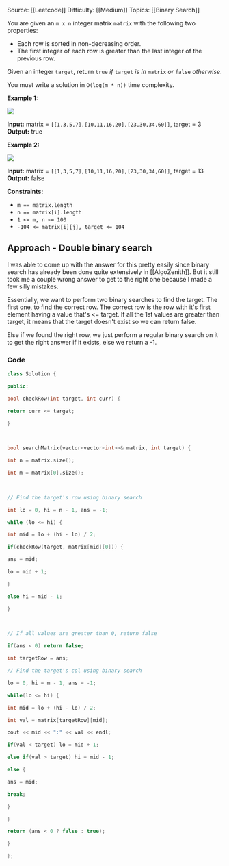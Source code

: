 Source: [[Leetcode]]
Difficulty: [[Medium]]
Topics: [[Binary Search]]

You are given an `m x n` integer matrix `matrix` with the following two properties:

- Each row is sorted in non-decreasing order.
- The first integer of each row is greater than the last integer of the previous row.

Given an integer `target`, return `true` _if_ `target` _is in_ `matrix` _or_ `false` _otherwise_.

You must write a solution in `O(log(m * n))` time complexity.

**Example 1:**

![](https://assets.leetcode.com/uploads/2020/10/05/mat.jpg)

**Input:** matrix = `[[1,3,5,7],[10,11,16,20],[23,30,34,60]]`, target = 3
**Output:** true

**Example 2:**

![](https://assets.leetcode.com/uploads/2020/10/05/mat2.jpg)

**Input:** matrix = `[[1,3,5,7],[10,11,16,20],[23,30,34,60]]`, target = 13
**Output:** false

**Constraints:**

- `m == matrix.length`
- `n == matrix[i].length`
- `1 <= m, n <= 100`
- `-104 <= matrix[i][j], target <= 104`

## Approach - Double binary search 
I was able to come up with the answer for this pretty easily since binary search has already been done quite extensively in [[AlgoZenith]]. But it still took me a couple wrong answer to get to the right one because I made a few silly mistakes.

Essentially, we want to perform two binary searches to find the target.
The first one, to find the correct row. The correct row is the row with it's first element having a value that's <= target.
If all the 1st values are greater than target, it means that the target doesn't exist so we can return false.

Else if we found the right row, we just perform a regular binary search on it to get the right answer if it exists, else we return a -1.

### Code 
``` cpp
class Solution {

public:

bool checkRow(int target, int curr) {

return curr <= target;

}

  

bool searchMatrix(vector<vector<int>>& matrix, int target) {

int n = matrix.size();

int m = matrix[0].size();

  

// Find the target's row using binary search

int lo = 0, hi = n - 1, ans = -1;

while (lo <= hi) {

int mid = lo + (hi - lo) / 2;

if(checkRow(target, matrix[mid][0])) {

ans = mid;

lo = mid + 1;

}

else hi = mid - 1;

}

  

// If all values are greater than 0, return false

if(ans < 0) return false;

int targetRow = ans;

// Find the target's col using binary search

lo = 0, hi = m - 1, ans = -1;

while(lo <= hi) {

int mid = lo + (hi - lo) / 2;

int val = matrix[targetRow][mid];

cout << mid << ":" << val << endl;

if(val < target) lo = mid + 1;

else if(val > target) hi = mid - 1;

else {

ans = mid;

break;

}

}

return (ans < 0 ? false : true);

}

};
```
